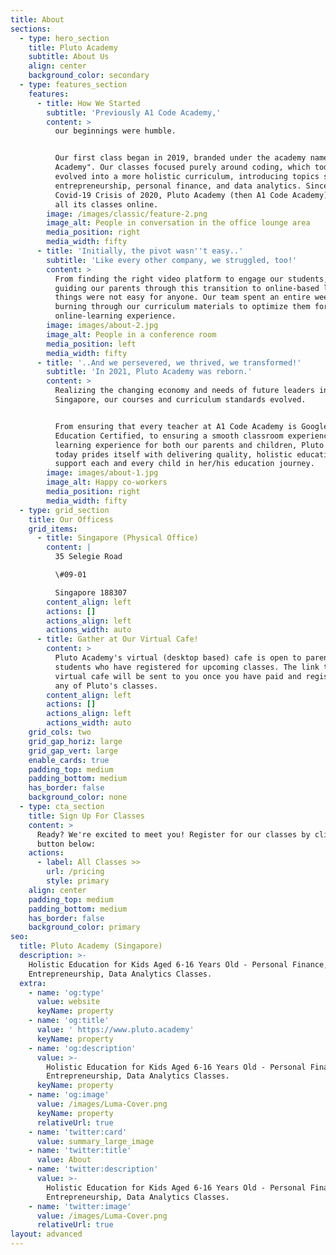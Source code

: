 ```yaml
---
title: About
sections:
  - type: hero_section
    title: Pluto Academy
    subtitle: About Us
    align: center
    background_color: secondary
  - type: features_section
    features:
      - title: How We Started
        subtitle: 'Previously A1 Code Academy,'
        content: >
          our beginnings were humble.


          Our first class began in 2019, branded under the academy name "A1 Code
          Academy". Our classes focused purely around coding, which today has
          evolved into a more holistic curriculum, introducing topics such as
          entrepreneurship, personal finance, and data analytics. Since the
          Covid-19 Crisis of 2020, Pluto Academy (then A1 Code Academy) moved
          all its classes online. 
        image: /images/classic/feature-2.png
        image_alt: People in conversation in the office lounge area
        media_position: right
        media_width: fifty
      - title: 'Initially, the pivot wasn''t easy..'
        subtitle: 'Like every other company, we struggled, too!'
        content: >
          From finding the right video platform to engage our students, to
          guiding our parents through this transition to online-based learning,
          things were not easy for anyone. Our team spent an entire week,
          burning through our curriculum materials to optimize them for the
          online-learning experience. 
        image: images/about-2.jpg
        image_alt: People in a conference room
        media_position: left
        media_width: fifty
      - title: '..And we persevered, we thrived, we transformed!'
        subtitle: 'In 2021, Pluto Academy was reborn.'
        content: >
          Realizing the changing economy and needs of future leaders in
          Singapore, our courses and curriculum standards evolved.


          From ensuring that every teacher at A1 Code Academy is Google
          Education Certified, to ensuring a smooth classroom experience and
          learning experience for both our parents and children, Pluto Academy
          today prides itself with delivering quality, holistic education to
          support each and every child in her/his education journey.
        image: images/about-1.jpg
        image_alt: Happy co-workers
        media_position: right
        media_width: fifty
  - type: grid_section
    title: Our Officess
    grid_items:
      - title: Singapore (Physical Office)
        content: |
          35 Selegie Road

          \#09-01

          Singapore 188307
        content_align: left
        actions: []
        actions_align: left
        actions_width: auto
      - title: Gather at Our Virtual Cafe!
        content: >
          Pluto Academy's virtual (desktop based) cafe is open to parents and
          students who have registered for upcoming classes. The link to the
          virtual cafe will be sent to you once you have paid and registered for
          any of Pluto's classes.
        content_align: left
        actions: []
        actions_align: left
        actions_width: auto
    grid_cols: two
    grid_gap_horiz: large
    grid_gap_vert: large
    enable_cards: true
    padding_top: medium
    padding_bottom: medium
    has_border: false
    background_color: none
  - type: cta_section
    title: Sign Up For Classes
    content: >
      Ready? We're excited to meet you! Register for our classes by clicking the
      button below:
    actions:
      - label: All Classes >>
        url: /pricing
        style: primary
    align: center
    padding_top: medium
    padding_bottom: medium
    has_border: false
    background_color: primary
seo:
  title: Pluto Academy (Singapore)
  description: >-
    Holistic Education for Kids Aged 6-16 Years Old - Personal Finance,
    Entrepreneurship, Data Analytics Classes.
  extra:
    - name: 'og:type'
      value: website
      keyName: property
    - name: 'og:title'
      value: ' https://www.pluto.academy'
      keyName: property
    - name: 'og:description'
      value: >-
        Holistic Education for Kids Aged 6-16 Years Old - Personal Finance,
        Entrepreneurship, Data Analytics Classes.
      keyName: property
    - name: 'og:image'
      value: /images/Luma-Cover.png
      keyName: property
      relativeUrl: true
    - name: 'twitter:card'
      value: summary_large_image
    - name: 'twitter:title'
      value: About
    - name: 'twitter:description'
      value: >-
        Holistic Education for Kids Aged 6-16 Years Old - Personal Finance,
        Entrepreneurship, Data Analytics Classes.
    - name: 'twitter:image'
      value: /images/Luma-Cover.png
      relativeUrl: true
layout: advanced
---
```

